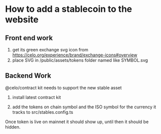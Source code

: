 # How to add a stablecoin to the website

## Front end work

1. get its green exchange svg icon from https://celo.org/experience/brand/exchange-icons#overview
2. place SVG in /public/assets/tokens folder named like SYMBOL.svg

## Backend Work

@celo/contract kit needs to support the new stable asset

1. install latest contract kit

2. add the tokens on chain symbol and the ISO symbol for the currency it tracks to src/stables.config.ts

Once token is live on mainnet it should show up, until then it should be hidden.
